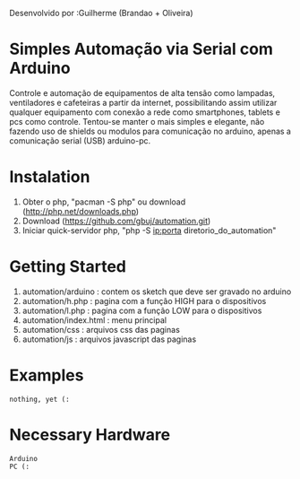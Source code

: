 Desenvolvido por :Guilherme (Brandao + Oliveira)
# Simples Automação via Serial com Arduino

Controle e automação de equipamentos de alta tensão como lampadas, ventiladores e cafeteiras a partir da internet, possibilitando assim utilizar qualquer equipamento com conexão a rede como smartphones, tablets e pcs como controle.
Tentou-se manter o mais simples e elegante, não fazendo uso de shields ou modulos para comunicação no arduino, apenas a comunicação serial (USB) arduino-pc.

# Instalation

1. Obter o php, "pacman -S php" ou download (http://php.net/downloads.php)
2. Download (https://github.com/gbuj/automation.git)
3. Iniciar quick-servidor php, "php -S <ip:porta> diretorio_do_automation"

# Getting Started

1. automation/arduino 	: contem os sketch que deve ser gravado no arduino
2. automation/h.php   	: pagina com a função HIGH para o dispositivos
3. automation/l.php   	: pagina com a função LOW para o dispositivos
4. automation/index.html 	: menu principal
5. automation/css	 		: arquivos css das paginas
6. automation/js		 	: arquivos javascript das paginas

# Examples

	nothing, yet (:

# Necessary Hardware

	Arduino
	PC (:

